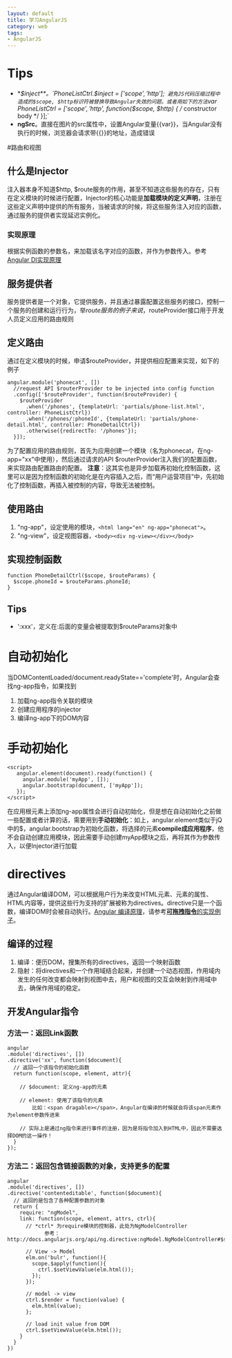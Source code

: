```yaml
---
layout: default
title: 学习AngularJS
category: web
tags:
- AngularJS
---
```


# Tips
+ **$inject**。`PhoneListCtrl.$inject = ['$scope', '$http'];` 避免JS代码压缩过程中造成的$scope, $http标识符被替换导致Angular失效的问题。或者用如下的方法`var PhoneListCtrl = ['$scope', '$http', function($scope, $http) { /* constructor body */ }];`
+ **ngSrc**。直接在图片的src属性中，设置Angular变量{{var}}，当Angular没有执行的时候，浏览器会请求带{{}}的地址，造成错误

#路由和视图
## 什么是Injector

注入器本身不知道$http, $route服务的作用，甚至不知道这些服务的存在，只有在定义模块的时候进行配置，Injector的核心功能是**加载模块的定义声明**，注册在这些定义声明中提供的所有服务，当被请求的时候，将这些服务注入对应的函数，通过服务的提供者实现延迟实例化。

### 实现原理
根据实例函数的参数名，来加载该名字对应的函数，并作为参数传入。参考[Angular DI实现原理](http://stackoverflow.com/questions/1007981/how-to-get-function-parameter-names-values-dynamically-from-javascript)

## 服务提供者
服务提供者是一个对象，它提供服务，并且通过暴露配置这些服务的接口，控制一个服务的创建和运行行为，举$route服务的例子来说，$routeProvider接口用于开发人员定义应用的路由规则

## 定义路由
通过在定义模块的时候，申请$routeProvider，并提供相应配置来实现，如下的例子

    angular.module('phonecat', [])
      //request API $routerProvider to be injected into config function
      .config(['$routeProvider', function($routeProvider) {
        $routeProvider
          .when('/phones', {templateUrl: 'partials/phone-list.html',   controller: PhoneListCtrl})
          .when('/phones/:phoneId', {templateUrl: 'partials/phone-detail.html', controller: PhoneDetailCtrl})
          .otherwise({redirectTo: '/phones'});
      }]);

为了配置应用的路由规则，首先为应用创建一个模块（名为phonecat，在ng-app="xx"中使用），然后通过请求的API $routerProvider注入我们的配置函数，来实现路由配置路由的配置。
**注意**：这其实也是异步加载再初始化控制函数，这里可以是因为控制函数的初始化是在内容插入之后，而“用户运营项目”中，先初始化了控制函数，再插入被控制的内容，导致无法被控制。


## 使用路由
1. "ng-app"，设定使用的模块，`<html lang="en" ng-app="phonecat">`。
2. "ng-view"，设定视图容器，`<body><div ng-view></div></body>`

## 实现控制函数

    function PhoneDetailCtrl($scope, $routeParams) {
      $scope.phoneId = $routeParams.phoneId;
    }


## Tips
+ ':xxx'，定义在:后面的变量会被提取到$routeParams对象中

# 自动初始化
当DOMContentLoaded/document.readyState=='complete'时，Angular会查找ng-app指令，如果找到

1. 加载ng-app指令关联的模块
2. 创建应用程序的injector
3. 编译ng-app下的DOM内容

# 手动初始化

    <script>
       angular.element(document).ready(function() {
         angular.module('myApp', []);
         angular.bootstrap(document, ['myApp']);
       });
    </script>
在应用根元素上添加ng-app属性会进行自动初始化，但是想在自动初始化之前做一些配置或者计算的话，需要用到**手动初始化**：如上，angular.element类似于jQ中的$，angular.bootstrap为初始化函数，将选择的元素**compile成应用程序**，他不会自动创建应用模块，因此需要手动创建myApp模块之后，再将其作为参数传入，以便Injector进行加载

# directives
通过Angular编译DOM，可以根据用户行为来改变HTML元素、元素的属性、HTML内容等，提供这些行为支持的扩展被称为directives。directive只是一个函数，编译DOM时会被自动执行。[Angular 编译原理](http://docs.angularjs.org/guide/compiler)，请参考[**可拖拽指令**的实现例子](http://docs.angularjs.org/guide/compiler)。

## 编译的过程
1. 编译：便历DOM，搜集所有的directives，返回一个映射函数
2. 隐射：将directives和一个作用域结合起来，并创建一个动态视图，作用域内发生的任何改变都会映射到视图中去，用户和视图的交互会映射到作用域中去，确保作用域的稳定。

## 开发Angular指令
### 方法一：返回Link函数
    
    angular
    .module('directives', [])    
    .directive('xx', function($document){
      // 返回一个该指令的初始化函数
      return function(scope, element, attr){
        
        // $document: 定义ng-app的元素
        
        // element: 使用了该指令的元素
            比如：<span dragable></span>，Angular在编译的时候就会将该span元素作为element参数传进来
            
        // 实际上是通过ng指令来进行事件的注册，因为是将指令加入到HTML中，因此不需要选择DOM的这一操作！
      }
    });
    
### 方法二：返回包含链接函数的对象，支持更多的配置

    angular
    .module('directives', [])
    .directive('contenteditable', function($document){
      // 返回的是包含了各种配置参数的对象
      return {
        require: "ngModel",
        link: function(scope, element, attrs, ctrl){
          // *ctrl* 为require模块的控制器，此处为NgModelController
                参考：http://docs.angularjs.org/api/ng.directive:ngModel.NgModelController#$setViewValue
                
          // View -> Model
          elm.on('bulr', function(){
            scope.$apply(function(){  
              ctrl.$setViewValue(elm.html());
            });
          });
          
          // model -> view
          ctrl.$render = function(value) {
            elm.html(value);
          };
 
          // load init value from DOM
          ctrl.$setViewValue(elm.html());
        }
      }
    })

    
